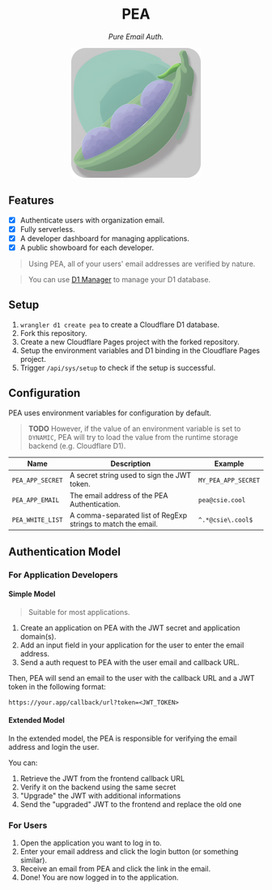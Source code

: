 <div align="center">

# PEA

_Pure Email Auth._

![icon](static/icon-256.png)

</div>

## Features

- [x] Authenticate users with organization email.
- [x] Fully serverless.
- [x] A developer dashboard for managing applications.
- [x] A public showboard for each developer.

> Using PEA, all of your users' email addresses are verified by nature.

> You can use [D1 Manager](https://github.com/JacobLinCool/d1-manager) to manage your D1 database.

## Setup

1. `wrangler d1 create pea` to create a Cloudflare D1 database.
2. Fork this repository.
3. Create a new Cloudflare Pages project with the forked repository.
4. Setup the environment variables and D1 binding in the Cloudflare Pages project.
5. Trigger `/api/sys/setup` to check if the setup is successful.

## Configuration

PEA uses environment variables for configuration by default.

> **TODO** However, if the value of an environment variable is set to `DYNAMIC`, PEA will try to load the value from the runtime storage backend (e.g. Cloudflare D1).

| Name             | Description                                                  | Example             |
| ---------------- | ------------------------------------------------------------ | ------------------- |
| `PEA_APP_SECRET` | A secret string used to sign the JWT token.                  | `MY_PEA_APP_SECRET` |
| `PEA_APP_EMAIL`  | The email address of the PEA Authentication.                 | `pea@csie.cool`     |
| `PEA_WHITE_LIST` | A comma-separated list of RegExp strings to match the email. | `^.*@csie\.cool$`   |

## Authentication Model

### For Application Developers

#### Simple Model

> Suitable for most applications.

1. Create an application on PEA with the JWT secret and application domain(s).
2. Add an input field in your application for the user to enter the email address.
3. Send a auth request to PEA with the user email and callback URL.

Then, PEA will send an email to the user with the callback URL and a JWT token in the following format:

```curl
https://your.app/callback/url?token=<JWT_TOKEN>
```

#### Extended Model

In the extended model, the PEA is responsible for verifying the email address and login the user.

You can:

1. Retrieve the JWT from the frontend callback URL
2. Verify it on the backend using the same secret
3. "Upgrade" the JWT with additional informations
4. Send the "upgraded" JWT to the frontend and replace the old one

### For Users

1. Open the application you want to log in to.
2. Enter your email address and click the login button (or something similar).
3. Receive an email from PEA and click the link in the email.
4. Done! You are now logged in to the application.
